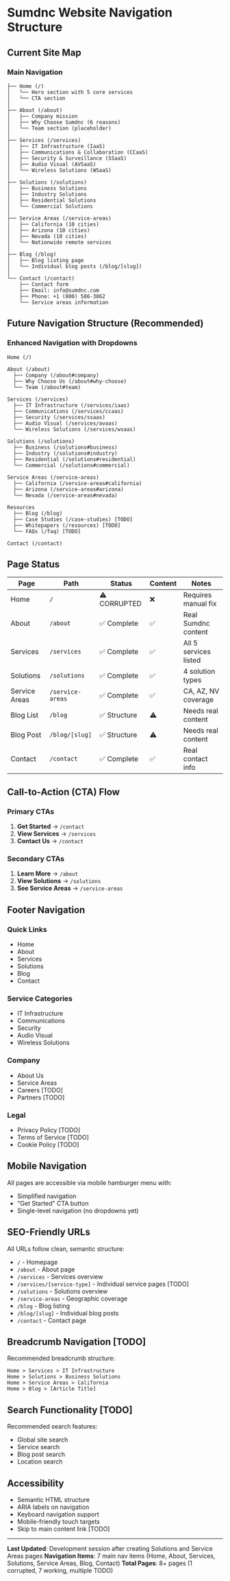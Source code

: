 # Sumdnc Website Navigation Structure

## Current Site Map

### Main Navigation
```
├── Home (/)
│   └── Hero section with 5 core services
│   └── CTA section
│
├── About (/about)
│   ├── Company mission
│   ├── Why Choose Sumdnc (6 reasons)
│   └── Team section (placeholder)
│
├── Services (/services)
│   ├── IT Infrastructure (IaaS)
│   ├── Communications & Collaboration (CCaaS)
│   ├── Security & Surveillance (SSaaS)
│   ├── Audio Visual (AVSaaS)
│   └── Wireless Solutions (WSaaS)
│
├── Solutions (/solutions)
│   ├── Business Solutions
│   ├── Industry Solutions
│   ├── Residential Solutions
│   └── Commercial Solutions
│
├── Service Areas (/service-areas)
│   ├── California (10 cities)
│   ├── Arizona (10 cities)
│   ├── Nevada (10 cities)
│   └── Nationwide remote services
│
├── Blog (/blog)
│   ├── Blog listing page
│   └── Individual blog posts (/blog/[slug])
│
└── Contact (/contact)
    ├── Contact form
    ├── Email: info@sumdnc.com
    ├── Phone: +1 (800) 586-3862
    └── Service areas information
```

## Future Navigation Structure (Recommended)

### Enhanced Navigation with Dropdowns

```
Home (/)

About (/about)
  ├── Company (/about#company)
  ├── Why Choose Us (/about#why-choose)
  └── Team (/about#team)

Services (/services)
  ├── IT Infrastructure (/services/iaas)
  ├── Communications (/services/ccaas)
  ├── Security (/services/ssaas)
  ├── Audio Visual (/services/avaas)
  └── Wireless Solutions (/services/wsaas)

Solutions (/solutions)
  ├── Business (/solutions#business)
  ├── Industry (/solutions#industry)
  ├── Residential (/solutions#residential)
  └── Commercial (/solutions#commercial)

Service Areas (/service-areas)
  ├── California (/service-areas#california)
  ├── Arizona (/service-areas#arizona)
  └── Nevada (/service-areas#nevada)

Resources
  ├── Blog (/blog)
  ├── Case Studies (/case-studies) [TODO]
  ├── Whitepapers (/resources) [TODO]
  └── FAQs (/faq) [TODO]

Contact (/contact)
```

## Page Status

| Page | Path | Status | Content | Notes |
|------|------|--------|---------|-------|
| Home | `/` | ⚠️ CORRUPTED | ❌ | Requires manual fix |
| About | `/about` | ✅ Complete | ✅ | Real Sumdnc content |
| Services | `/services` | ✅ Complete | ✅ | All 5 services listed |
| Solutions | `/solutions` | ✅ Complete | ✅ | 4 solution types |
| Service Areas | `/service-areas` | ✅ Complete | ✅ | CA, AZ, NV coverage |
| Blog List | `/blog` | ✅ Structure | ⚠️ | Needs real content |
| Blog Post | `/blog/[slug]` | ✅ Structure | ⚠️ | Needs real content |
| Contact | `/contact` | ✅ Complete | ✅ | Real contact info |

## Call-to-Action (CTA) Flow

### Primary CTAs
1. **Get Started** → `/contact`
2. **View Services** → `/services`
3. **Contact Us** → `/contact`

### Secondary CTAs
1. **Learn More** → `/about`
2. **View Solutions** → `/solutions`
3. **See Service Areas** → `/service-areas`

## Footer Navigation

### Quick Links
- Home
- About
- Services
- Solutions
- Blog
- Contact

### Service Categories
- IT Infrastructure
- Communications
- Security
- Audio Visual
- Wireless Solutions

### Company
- About Us
- Service Areas
- Careers [TODO]
- Partners [TODO]

### Legal
- Privacy Policy [TODO]
- Terms of Service [TODO]
- Cookie Policy [TODO]

## Mobile Navigation
All pages are accessible via mobile hamburger menu with:
- Simplified navigation
- "Get Started" CTA button
- Single-level navigation (no dropdowns yet)

## SEO-Friendly URLs
All URLs follow clean, semantic structure:
- `/` - Homepage
- `/about` - About page
- `/services` - Services overview
- `/services/[service-type]` - Individual service pages [TODO]
- `/solutions` - Solutions overview
- `/service-areas` - Geographic coverage
- `/blog` - Blog listing
- `/blog/[slug]` - Individual blog posts
- `/contact` - Contact page

## Breadcrumb Navigation [TODO]
Recommended breadcrumb structure:
```
Home > Services > IT Infrastructure
Home > Solutions > Business Solutions
Home > Service Areas > California
Home > Blog > [Article Title]
```

## Search Functionality [TODO]
Recommended search features:
- Global site search
- Service search
- Blog post search
- Location search

## Accessibility
- Semantic HTML structure
- ARIA labels on navigation
- Keyboard navigation support
- Mobile-friendly touch targets
- Skip to main content link [TODO]

---

**Last Updated**: Development session after creating Solutions and Service Areas pages
**Navigation Items**: 7 main nav items (Home, About, Services, Solutions, Service Areas, Blog, Contact)
**Total Pages**: 8+ pages (1 corrupted, 7 working, multiple TODO)
